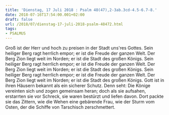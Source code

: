 ```yaml
---
title: 'Dienstag, 17 Juli 2018 : Psalm 48(47),2-3ab.3cd-4.5-6.7-8.'
date: 2018-07-16T17:54:00.001+02:00
draft: false
url: /2018/07/dienstag-17-juli-2018-psalm-48472.html
tags: 
- PSALMUS
---
```


Groß ist der Herr und hoch zu preisen in der Stadt uns'res Gottes. Sein heiliger Berg ragt herrlich empor; er ist die Freude der ganzen Welt. Der Berg Zion liegt weit im Norden; er ist die Stadt des großen Königs. Sein heiliger Berg ragt herrlich empor; er ist die Freude der ganzen Welt. Der Berg Zion liegt weit im Norden; er ist die Stadt des großen Königs. Sein heiliger Berg ragt herrlich empor; er ist die Freude der ganzen Welt. Der Berg Zion liegt weit im Norden; er ist die Stadt des großen Königs. Gott ist in ihren Häusern bekannt als ein sicherer Schutz. Denn seht: Die Könige vereinten sich und zogen gemeinsam heran; doch als sie aufsahen, erstarrten sie vor Schreck, sie waren bestürzt und liefen davon. Dort packte sie das Zittern, wie die Wehen eine gebärende Frau, wie der Sturm vom Osten, der die Schiffe von Tarschisch zerschmettert.